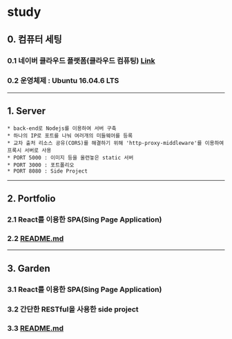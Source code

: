 # study

## 0. 컴퓨터 세팅

### 0.1 네이버 클라우드 플랫폼(클라우드 컴퓨팅) [Link](https://navercloudcorp.com/)

### 0.2 운영체제 : Ubuntu 16.04.6 LTS

---

## 1. Server

    * back-end로 Nodejs를 이용하여 서버 구축
    * 하나의 IP로 포트를 나눠 여러개의 미들웨어를 등록
    * 교차 출처 리소스 공유(CORS)를 해결하기 위해 'http-proxy-middleware'를 이용하여 프록시 서버로 사용
    * PORT 5000 : 이미지 등을 올련놓은 static 서버
    * PORT 3000 : 포트폴리오
    * PORT 8080 : Side Project

---

## 2. Portfolio

### 2.1 React를 이용한 SPA(Sing Page Application)

### 2.2 [README.md](./webapps/portfolio/README.md)

---

## 3. Garden

### 3.1 React를 이용한 SPA(Sing Page Application)

### 3.2 간단한 RESTful을 사용한 side project

### 3.3 [README.md](./webapps/garden/README.md)
